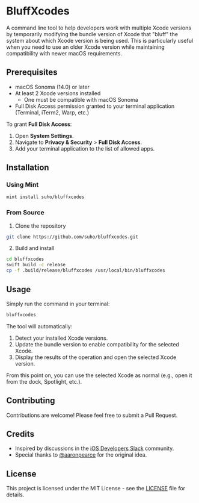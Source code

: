 # BluffXcodes

A command line tool to help developers work with multiple Xcode versions by temporarily modifying the bundle version of Xcode that "bluff" the system about which Xcode version is being used. This is particularly useful when you need to use an older Xcode version while maintaining compatibility with newer macOS requirements.

## Prerequisites

- macOS Sonoma (14.0) or later
- At least 2 Xcode versions installed
  - One must be compatible with macOS Sonoma
- Full Disk Access permission granted to your terminal application (Terminal, iTerm2, Warp, etc.)

To grant **Full Disk Access**:
1. Open **System Settings**.
2. Navigate to **Privacy & Security** > **Full Disk Access**.
3. Add your terminal application to the list of allowed apps.

## Installation

### Using Mint

```bash
mint install suho/bluffxcodes
```

### From Source
1. Clone the repository

```bash
git clone https://github.com/suho/bluffxcodes.git
```

2. Build and install

```bash
cd bluffxcodes
swift build -c release
cp -f .build/release/bluffxcodes /usr/local/bin/bluffxcodes
```

## Usage

Simply run the command in your terminal:

```bash
bluffxcodes
```

The tool will automatically:

1. Detect your installed Xcode versions.
2. Update the bundle version to enable compatibility for the selected Xcode.
3. Display the results of the operation and open the selected Xcode version.

From this point on, you can use the selected Xcode as normal (e.g., open it from the dock, Spotlight, etc.).

## Contributing

Contributions are welcome! Please feel free to submit a Pull Request.

## Credits
- Inspired by discussions in the [iOS Developers Slack](https://ios-developers.slack.com/) community.
- Special thanks to [@aaronpearce](https://github.com/aaronpearce) for the original idea.

## License

This project is licensed under the MIT License - see the [LICENSE](./LICENSE) file for details.
